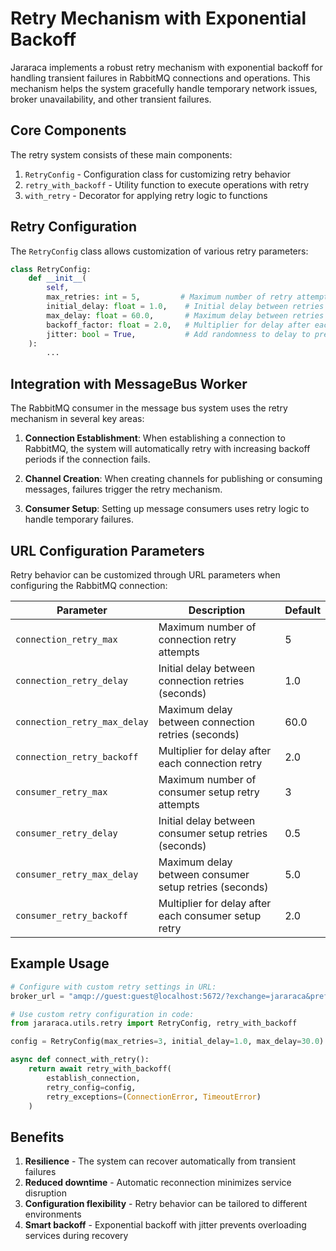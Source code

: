 # Retry Mechanism with Exponential Backoff

Jararaca implements a robust retry mechanism with exponential backoff for handling transient failures in RabbitMQ connections and operations. This mechanism helps the system gracefully handle temporary network issues, broker unavailability, and other transient failures.

## Core Components

The retry system consists of these main components:

1. `RetryConfig` - Configuration class for customizing retry behavior
2. `retry_with_backoff` - Utility function to execute operations with retry
3. `with_retry` - Decorator for applying retry logic to functions

## Retry Configuration

The `RetryConfig` class allows customization of various retry parameters:

```python
class RetryConfig:
    def __init__(
        self,
        max_retries: int = 5,         # Maximum number of retry attempts
        initial_delay: float = 1.0,    # Initial delay between retries (seconds)
        max_delay: float = 60.0,       # Maximum delay between retries (seconds)
        backoff_factor: float = 2.0,   # Multiplier for delay after each retry
        jitter: bool = True,           # Add randomness to delay to prevent thundering herd
    ):
        ...
```

## Integration with MessageBus Worker

The RabbitMQ consumer in the message bus system uses the retry mechanism in several key areas:

1. **Connection Establishment**: When establishing a connection to RabbitMQ, the system will automatically retry with increasing backoff periods if the connection fails.

2. **Channel Creation**: When creating channels for publishing or consuming messages, failures trigger the retry mechanism.

3. **Consumer Setup**: Setting up message consumers uses retry logic to handle temporary failures.

## URL Configuration Parameters

Retry behavior can be customized through URL parameters when configuring the RabbitMQ connection:

| Parameter | Description | Default |
|-----------|-------------|---------|
| `connection_retry_max` | Maximum number of connection retry attempts | 5 |
| `connection_retry_delay` | Initial delay between connection retries (seconds) | 1.0 |
| `connection_retry_max_delay` | Maximum delay between connection retries (seconds) | 60.0 |
| `connection_retry_backoff` | Multiplier for delay after each connection retry | 2.0 |
| `consumer_retry_max` | Maximum number of consumer setup retry attempts | 3 |
| `consumer_retry_delay` | Initial delay between consumer setup retries (seconds) | 0.5 |
| `consumer_retry_max_delay` | Maximum delay between consumer setup retries (seconds) | 5.0 |
| `consumer_retry_backoff` | Multiplier for delay after each consumer setup retry | 2.0 |

## Example Usage

```python
# Configure with custom retry settings in URL:
broker_url = "amqp://guest:guest@localhost:5672/?exchange=jararaca&prefetch_count=10&connection_retry_max=10&connection_retry_delay=2.0"

# Use custom retry configuration in code:
from jararaca.utils.retry import RetryConfig, retry_with_backoff

config = RetryConfig(max_retries=3, initial_delay=1.0, max_delay=30.0)

async def connect_with_retry():
    return await retry_with_backoff(
        establish_connection,
        retry_config=config,
        retry_exceptions=(ConnectionError, TimeoutError)
    )
```

## Benefits

1. **Resilience** - The system can recover automatically from transient failures
2. **Reduced downtime** - Automatic reconnection minimizes service disruption
3. **Configuration flexibility** - Retry behavior can be tailored to different environments
4. **Smart backoff** - Exponential backoff with jitter prevents overloading services during recovery
